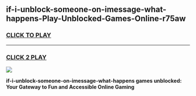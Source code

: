 
## if-i-unblock-someone-on-imessage-what-happens-Play-Unblocked-Games-Online-r75aw
<h3>
<a href="https://premium76.site?title=if-i-unblock-someone-on-imessage-what-happens&ref=25A">CLICK TO PLAY</a></h3>
<hr>

<h3>
<a href="https://premium76.site?title=if-i-unblock-someone-on-imessage-what-happens&ref=25A">CLICK 2 PLAY</a>
  
</h3>

<a href="https://premium76.site?title=if-i-unblock-someone-on-imessage-what-happens&ref=25A"><img src="https://clearcache.store/games.png"></a>


**if-i-unblock-someone-on-imessage-what-happens games unblocked: Your Gateway to Fun and Accessible Online Gaming**
